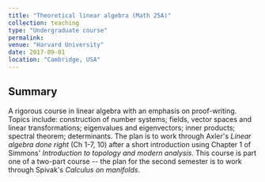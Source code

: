 ```yaml
---
title: "Theoretical linear algebra (Math 25A)"
collection: teaching
type: "Undergraduate course"
permalink:
venue: "Harvard University"
date: 2017-09-01
location: "Cambridge, USA"
---
```


## Summary

A rigorous course in linear algebra with an emphasis on proof-writing. Topics include: construction of number systems; fields, vector spaces and linear transformations; eigenvalues and eigenvectors; inner products; spectral theorem; determinants. The plan is to work through Axler's _Linear algebra done right_ (Ch 1-7, 10) after a short introduction using Chapter 1 of Simmons' _Introduction to topology and modern analysis_. This course is part one of a two-part course -- the plan for the second semester is to work through Spivak's _Calculus on manifolds_. 

